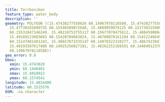 ```yaml
---
title: Torrboviken
feature_type: water_body
description: ''
geometry: POLYGON ((15.47438277558926 60.14967978118588, 15.47438277558926 60.15360987956519,
  15.47730101899735 60.15540389872648, 15.4809059079125 60.15173032590918, 15.48313750581265
  60.15531847146249, 15.48210753755117 60.15677070475612, 15.4884590084981 60.15745408645915,
  15.49189223603603 60.15420789683024, 15.48760070161294 60.15412246645865, 15.48983229951309
  60.15147401481243, 15.48657073335147 60.14976522310277, 15.48674239472868 60.14566376064597,
  15.48193587617486 60.14925256827192, 15.48262252168191 60.14404012376099, 15.47438277558926
  60.14967978118588))
geo_error: 0.0
bbox:
  xmin: 15.4743828
  ymin: 60.1440401
  xmax: 15.4918922
  ymax: 60.1574541
longitude: 15.4824406
latitude: 60.1515576
OSM: .na.character
---
```

